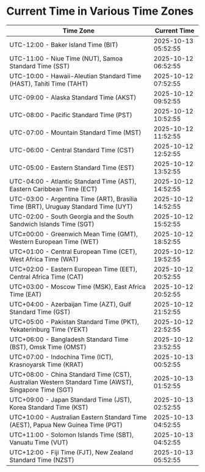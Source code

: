 # Current Time in Various Time Zones

| Time Zone | Current Time |
|-----------|--------------|
| UTC-12:00 - Baker Island Time (BIT) | 2025-10-13 05:52:55 |
| UTC-11:00 - Niue Time (NUT), Samoa Standard Time (SST) | 2025-10-12 06:52:55 |
| UTC-10:00 - Hawaii-Aleutian Standard Time (HAST), Tahiti Time (TAHT) | 2025-10-12 07:52:55 |
| UTC-09:00 - Alaska Standard Time (AKST) | 2025-10-12 09:52:55 |
| UTC-08:00 - Pacific Standard Time (PST) | 2025-10-12 10:52:55 |
| UTC-07:00 - Mountain Standard Time (MST) | 2025-10-12 11:52:55 |
| UTC-06:00 - Central Standard Time (CST) | 2025-10-12 12:52:55 |
| UTC-05:00 - Eastern Standard Time (EST) | 2025-10-12 13:52:55 |
| UTC-04:00 - Atlantic Standard Time (AST), Eastern Caribbean Time (ECT) | 2025-10-12 14:52:55 |
| UTC-03:00 - Argentina Time (ART), Brasília Time (BRT), Uruguay Standard Time (UYT) | 2025-10-12 14:52:55 |
| UTC-02:00 - South Georgia and the South Sandwich Islands Time (SGT) | 2025-10-12 15:52:55 |
| UTC±00:00 - Greenwich Mean Time (GMT), Western European Time (WET) | 2025-10-12 18:52:55 |
| UTC+01:00 - Central European Time (CET), West Africa Time (WAT) | 2025-10-12 19:52:55 |
| UTC+02:00 - Eastern European Time (EET), Central Africa Time (CAT) | 2025-10-12 20:52:55 |
| UTC+03:00 - Moscow Time (MSK), East Africa Time (EAT) | 2025-10-12 20:52:55 |
| UTC+04:00 - Azerbaijan Time (AZT), Gulf Standard Time (GST) | 2025-10-12 21:52:55 |
| UTC+05:00 - Pakistan Standard Time (PKT), Yekaterinburg Time (YEKT) | 2025-10-12 22:52:55 |
| UTC+06:00 - Bangladesh Standard Time (BST), Omsk Time (OMST) | 2025-10-12 23:52:55 |
| UTC+07:00 - Indochina Time (ICT), Krasnoyarsk Time (KRAT) | 2025-10-13 00:52:55 |
| UTC+08:00 - China Standard Time (CST), Australian Western Standard Time (AWST), Singapore Time (SGT) | 2025-10-13 01:52:55 |
| UTC+09:00 - Japan Standard Time (JST), Korea Standard Time (KST) | 2025-10-13 02:52:55 |
| UTC+10:00 - Australian Eastern Standard Time (AEST), Papua New Guinea Time (PGT) | 2025-10-13 04:52:55 |
| UTC+11:00 - Solomon Islands Time (SBT), Vanuatu Time (VUT) | 2025-10-13 04:52:55 |
| UTC+12:00 - Fiji Time (FJT), New Zealand Standard Time (NZST) | 2025-10-13 05:52:55 |
